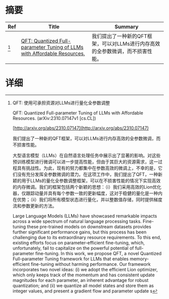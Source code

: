# 摘要

| Ref | Title | Summary |
| --- | --- | --- |
| [^1] | [QFT: Quantized Full-parameter Tuning of LLMs with Affordable Resources.](http://arxiv.org/abs/2310.07147) | 我们提出了一种新的QFT框架，可以对LLMs进行内存高效的全参数微调，而不损害性能。 |

# 详细

[^1]: QFT: 使用可承担资源对LLMs进行量化全参数调整

    QFT: Quantized Full-parameter Tuning of LLMs with Affordable Resources. (arXiv:2310.07147v1 [cs.CL])

    [http://arxiv.org/abs/2310.07147](http://arxiv.org/abs/2310.07147)

    我们提出了一种新的QFT框架，可以对LLMs进行内存高效的全参数微调，而不损害性能。

    

    大型语言模型（LLMs）在自然语言处理任务中展示出了显著的影响。对这些预训练模型进行微调可以进一步提高性能，但由于其巨大的资源需求，这一过程具有挑战性。为此，现有的努力都集中在参数高效的微调上，不幸的是，它们没有充分发挥全参数微调的潜力。在这项工作中，我们提出了QFT，一种新颖的用于LLMs的量化全参数调整框架，可以在不损害性能的情况下实现高效的内存微调。我们的框架包括两个新颖的思想：（i）我们采用高效的Lion优化器，仅跟踪动量并具有每个参数一致的更新幅度，这对于稳健的量化是一种内在优势；（ii）我们将所有模型状态进行量化，并以整数值存储，同时提供梯度流和参数更新的方法。

    Large Language Models (LLMs) have showcased remarkable impacts across a wide spectrum of natural language processing tasks. Fine-tuning these pre-trained models on downstream datasets provides further significant performance gains, but this process has been challenging due to its extraordinary resource requirements. To this end, existing efforts focus on parameter-efficient fine-tuning, which, unfortunately, fail to capitalize on the powerful potential of full-parameter fine-tuning. In this work, we propose QFT, a novel Quantized Full-parameter Tuning framework for LLMs that enables memory-efficient fine-tuning without harming performance. Our framework incorporates two novel ideas: (i) we adopt the efficient Lion optimizer, which only keeps track of the momentum and has consistent update magnitudes for each parameter, an inherent advantage for robust quantization; and (ii) we quantize all model states and store them as integer values, and present a gradient flow and parameter update s
    

